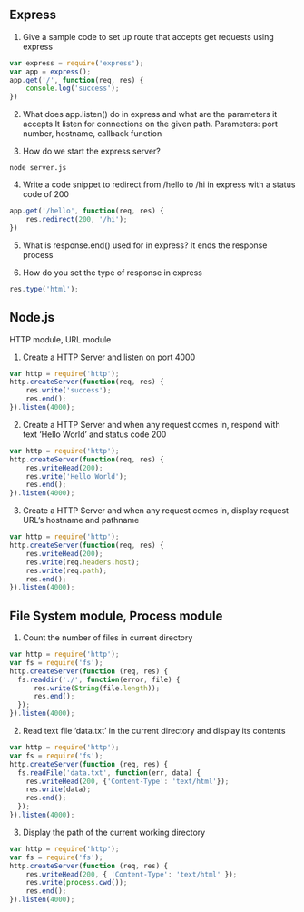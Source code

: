 ## Express

1. Give a sample code to set up route that accepts get requests using express
```JavaScript
var express = require('express');
var app = express();
app.get('/', function(req, res) {
    console.log('success');
})
```

2. What does app.listen() do in express and what are the parameters it accepts
It listen for connections on the given path.
Parameters: port number, hostname, callback function

3. How do we start the express server?
```
node server.js
```

4. Write a code snippet to redirect from /hello to /hi in express with a status code of 200
```JavaScript
app.get('/hello', function(req, res) {
    res.redirect(200, '/hi');
})
```

5. What is response.end() used for in express?
It ends the response process

6. How do you set the type of response in express
```JavaScript
res.type('html');
```

## Node.js

HTTP module, URL module
1. Create a HTTP Server and listen on port 4000
```JavaScript
var http = require('http');
http.createServer(function(req, res) {
    res.write('success');
    res.end();
}).listen(4000);
```

2. Create a HTTP Server and when any request comes in, respond with text ‘Hello World’ and status code 200
```JavaScript
var http = require('http');
http.createServer(function(req, res) {
    res.writeHead(200);
    res.write('Hello World');
    res.end();
}).listen(4000);
```

3. Create a HTTP Server and when any request comes in, display request URL’s hostname and pathname
```JavaScript
var http = require('http');
http.createServer(function(req, res) {
    res.writeHead(200);
    res.write(req.headers.host);
    res.write(req.path);
    res.end();
}).listen(4000);
```

## File System module, Process module
1. Count the number of files in current directory
```JavaScript
var http = require('http');
var fs = require('fs');
http.createServer(function (req, res) {
  fs.readdir('./', function(error, file) {
      res.write(String(file.length));
      res.end();
  });
}).listen(4000);
```

2. Read text file ‘data.txt’ in the current directory and display its contents
```JavaScript
var http = require('http');
var fs = require('fs');
http.createServer(function (req, res) {
  fs.readFile('data.txt', function(err, data) {
    res.writeHead(200, {'Content-Type': 'text/html'});
    res.write(data);
    res.end();
  });
}).listen(4000);
```

3. Display the path of the current working directory
```JavaScript
var http = require('http');
var fs = require('fs');
http.createServer(function (req, res) {
    res.writeHead(200, { 'Content-Type': 'text/html' });
    res.write(process.cwd());
    res.end();
}).listen(4000);
```